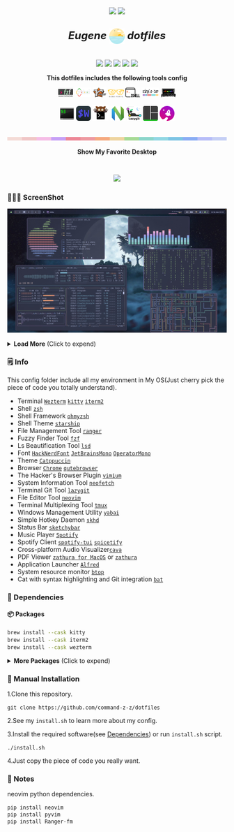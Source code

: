 <p align="center" style="margin-bottom:10px;margin-top:10px;">
<img src="https://img.shields.io/badge/Linux-FCC624?style=for-the-badge&logo=linux&logoColor=black">
<img src="https://img.shields.io/badge/macOS-FCC624?style=for-the-badge&logo=apple&logoColor=black">
</p>

<h2 align="center">
 <b style="font-size:24px;line-height:24px;vertical-align:middle;"><i>Eugene <img src="./img/dotfiles-logo.png" width="36px" style="vertical-align:middle;"> dotfiles</i></b>
</h2>

<p align=center style="margin-top:36px">	  
  <img src="https://img.shields.io/github/stars/command-z-z/dotfiles?color=dd864a&labelColor=202328&style=for-the-badge">
  <img src="https://img.shields.io/github/forks/command-z-z/dotfiles?color=82aaff&labelColor=202328&style=for-the-badge">
  <img src="https://img.shields.io/github/issues/command-z-z/dotfiles?color=bf616a&labelColor=202328&style=for-the-badge">
  <img src="https://img.shields.io/github/issues-pr/command-z-z/dotfiles?color=c792ea&labelColor=202328&style=for-the-badge">
  <img src="https://img.shields.io/github/license/command-z-z/dotfiles?color=15121C&labelColor=202328&style=for-the-badge">  
</p>

<p align="center"><b>This dotfiles includes the following tools config</b></p>
<p align="center">
<img src="./img/fzf-icon.png" width="34px">
<img src="./img/yabai-icon.png" width="38px" height="22px">
<img src="./img/ranger-icon.png" width="30px" height="22px">
<img src="./img/nerd-fonts-icon.svg" width="37px">
<img src="./img/zsh-icon.png" width="34px">
<img src="./img/simple-bar-icon.png" width="40px" height="22px">
<img src="./img/ohmyzsh-icon.png" width="34px">
</p>
<p align="center">
<img src="./img/iterm2-icon.png" width="34px">
<img src="./img/wezterm-icon.svg" width="34px">
<img src="./img/kitty-icon.svg" width="37px">
<img src="./img/neovim-icon.png" width="34px">
<img src="./img/lazygit-icon.png" width="34px">
<img src="./img/tmux-icon.png" width="34px">
<img src="./img/starship-icon.png" width="34px">
</p>
<p align="center">
<img src="./img/split-line.png" style="margin-top:20px;" width="600px">
</p>

<p align="center"><b>Show My Favorite Desktop</b></p>

<p align="center">
<img src="./img/img1.png" style="margin-top:30px">
</p>

### 🧑🏾‍🎨 ScreenShot

![](./img/img2.png)

<details>
<summary><b>Load More</b> <span style="font-size:14px;">(Click to expend) </span> </summary>

![](./img/img3.png)

![](./img/img4.png)

![](./img/img5.png)

![](./img/img6.png)

![](./img/img7.png)

![](./img/img8.png)

![](./img/img9.png)
</details>


### 🗒️ Info

This config folder include all my environment in My OS(Just cherry pick the piece of code you totally understand).

- Terminal [`Wezterm`](https://github.com/wez/wezterm) [`kitty`](https://github.com/kovidgoyal/kitty) [`iterm2`](https://github.com/gnachman/iTerm2)
- Shell [`zsh`](https://www.zsh.org/)
- Shell Framework [`ohmyzsh`](https://github.com/ohmyzsh/ohmyzsh)
- Shell Theme [`starship`](https://github.com/starship/starship)
- File Management Tool [`ranger`](https://github.com/ranger/ranger)
- Fuzzy Finder Tool [`fzf`](https://github.com/junegunn/fzf)
- Ls Beautification Tool [`lsd`](https://github.com/Peltoche/lsd)
- Font [`HackNerdFont`](https://github.com/ryanoasis/nerd-fonts) [`JetBrainsMono`](https://github.com/JetBrains/JetBrainsMono) [`OperatorMono`](https://www.typography.com/fonts/operator/styles/multi) 
- Theme [`Catppuccin`](https://github.com/catppuccin/catppuccin) 
- Browser [`Chrome`](https://www.google.com/) [`qutebrowser`](https://github.com/qutebrowser/qutebrowser)
- The Hacker's Browser Plugin [`vimium`](https://github.com/philc/vimium)
- System Information Tool [`neofetch`](https://github.com/dylanaraps/neofetch)
- Terminal Git Tool [`lazygit`](https://github.com/jesseduffield/lazygit)
- File Editor Tool [`neovim`](https://github.com/neovim/neovim)
- Terminal Multiplexing Tool [`tmux`](https://github.com/tmux/tmux)
- Windows Management Utility [`yabai`](https://github.com/koekeishiya/yabai)
- Simple Hotkey Daemon [`skhd`](https://github.com/koekeishiya/skhd)
- Status Bar [`sketchybar`](https://github.com/FelixKratz/SketchyBar)
- Music Player [`Spotify`](https://www.spotify.com/us/download/mac/)
- Spotify Client [`spotify-tui`](https://github.com/Rigellute/spotify-tui) [`spicetify`](https://github.com/spicetify/spicetify-cli)
- Cross-platform Audio Visualizer[`cava`](https://github.com/karlstav/cava)
- PDF Viewer [`zathura for MacOS`](https://github.com/zegervdv/homebrew-zathura) or [`zathura`](https://github.com/pwmt/zathura)
- Application Launcher [`Alfred`](https://www.alfredapp.com/)
- System resource monitor [`btop`](https://github.com/aristocratos/btop)
- Cat with syntax highlighting and Git integration [`bat`](https://github.com/sharkdp/bat)

### 🔨 Dependencies
#### 📦 Packages

``` bash
brew install --cask kitty
brew install --cask iterm2
brew install --cask wezterm
```

<details>
<summary><b>More Packages</b> <span style="font-size:14px;">(Click to expend) </span> </summary>

#### ✍️ Fonts

```
brew tap homebrew/cask-fonts
brew install --cask font-hack-nerd-font
brew tap homebrew/cask-fonts
brew install --cask font-jetbrains-mono
bash ubuntu_install.sh
```

#### 🐚 zsh

```
brew install ranger
brew install lsd
brew install fzf
brew install starship
brew install zsh
sh -c "$(wget -O- https://raw.githubusercontent.com/ohmyzsh/ohmyzsh/master/tools/install.sh)"
```

#### 🎵 Music

```
brew install --cask background-music
brew install cava
brew install --cask spotify
brew install khanhas/tap/spicetify-cli
brew install spotify-tui
```

#### 🦇 Yabai & skhd 

```
brew install koekeishiya/formulae/yabai
brew install koekeishiya/formulae/skhd
```

#### 🌥️sSktchybar

```
brew tap FelixKratz/formulae
brew install sketchybar
brew install jq
brew install gh
brew install switchaudio-osx
brew install --cask sf-symbols
curl -L https://github.com/kvndrsslr/sketchybar-app-font/releases/download/v1.0.4/sketchybar-app-font.ttf -o $HOME/Library/Fonts/sketchybar-app-font.ttf
```

#### 🤿 Neovim & Tmux

```
brew install llvm
brew install ripgrep
brew install neovim
brew install tmux
```

#### Other 

```
brew install --cask alfred
brew install bat
brew install btop
brew install lazygit
brew install neofetch
brew install --cask qutebrowser
```

</details>

### 🚀 Manual Installation

1.Clone this repository.

```
git clone https://github.com/command-z-z/dotfiles
```

2.See my `install.sh` to learn more about my config.

3.Install the required software(see [Dependencies](#-dependencies)) or run `install.sh` script.

```
./install.sh
```

4.Just copy the piece of code you really want.

### 🤖 Notes
neovim python dependencies.
```
pip install neovim
pip install pyvim
pip install Ranger-fm
```
